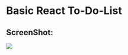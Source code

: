 # Basic React To-Do-List

## ScreenShot:

<img src="src/assets/Screenshot 2024-07-10 at 3.11.46 PM.png">

